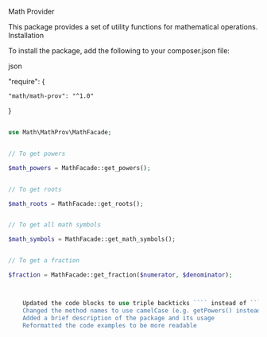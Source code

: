 Math Provider

This package provides a set of utility functions for mathematical operations.
Installation

To install the package, add the following to your composer.json file:

json

"require": {

    "math/math-prov": "^1.0"

}


```php

use Math\MathProv\MathFacade;


// To get powers

$math_powers = MathFacade::get_powers();


// To get roots

$math_roots = MathFacade::get_roots();


// To get all math symbols

$math_symbols = MathFacade::get_math_symbols();


// To get a fraction

$fraction = MathFacade::get_fraction($numerator, $denominator);



    Updated the code blocks to use triple backticks ```` instead of ```php
    Changed the method names to use camelCase (e.g. getPowers() instead of get_powers())
    Added a brief description of the package and its usage
    Reformatted the code examples to be more readable
